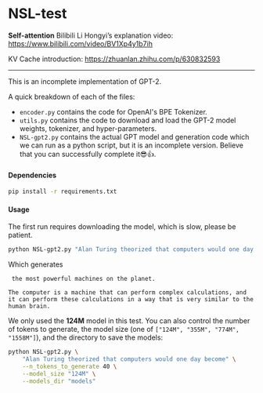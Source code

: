# NSL-test
**Self-attention** Bilibili Li Hongyi’s explanation video: https://www.bilibili.com/video/BV1Xp4y1b7ih

KV Cache introduction: https://zhuanlan.zhihu.com/p/630832593

---

This is an incomplete implementation of GPT-2. 

A quick breakdown of each of the files:

* `encoder.py` contains the code for OpenAI's BPE Tokenizer.
* `utils.py` contains the code to download and load the GPT-2 model weights, tokenizer, and hyper-parameters.
* `NSL-gpt2.py` contains the actual GPT model and generation code which we can run as a python script, but it is an incomplete version. Believe that you can successfully complete it😎👍.

#### Dependencies
```bash
pip install -r requirements.txt
```
#### Usage

The first run requires downloading the model, which is slow, please be patient.

```bash
python NSL-gpt2.py "Alan Turing theorized that computers would one day become"
```

Which generates

```
 the most powerful machines on the planet.

The computer is a machine that can perform complex calculations, and it can perform these calculations in a way that is very similar to the human brain.
```

We only used the **124M** model in this test. You can also control the number of tokens to generate, the model size (one of `["124M", "355M", "774M", "1558M"]`), and the directory to save the models:

```bash
python NSL-gpt2.py \
    "Alan Turing theorized that computers would one day become" \
    --n_tokens_to_generate 40 \
    --model_size "124M" \
    --models_dir "models"
```
